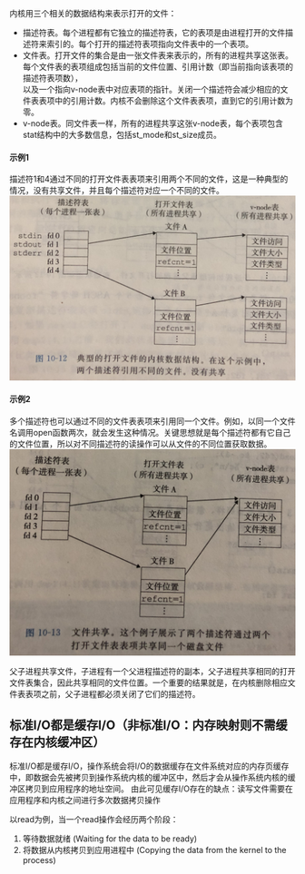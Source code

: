 内核用三个相关的数据结构来表示打开的文件：
* 描述符表。每个进程都有它独立的描述符表，它的表项是由进程打开的文件描述符来索引的。每个打开的描述符表项指向文件表中的一个表项。
* 文件表。打开文件的集合是由一张文件表来表示的，所有的进程共享这张表。每个文件表的表项组成包括当前的文件位置、引用计数（即当前指向该表项的描述符表项数），  
以及一个指向v-node表中对应表项的指针。关闭一个描述符会减少相应的文件表表项中的引用计数。内核不会删除这个文件表表项，直到它的引用计数为零。
* v-node表。同文件表一样，所有的进程共享这张v-node表，每个表项包含stat结构中的大多数信息，包括st_mode和st_size成员。

#### 示例1
描述符1和4通过不同的打开文件表表项来引用两个不同的文件，这是一种典型的情况，没有共享文件，并且每个描述符对应一个不同的文件。
![打开文件的内核数据结构，没有共享](../引用图片/打开文件的内核数据结构（未共享）.jpg)

#### 示例2
多个描述符也可以通过不同的文件表表项来引用同一个文件。例如，以同一个文件名调用open函数两次，就会发生这种情况。关键思想就是每个描述符都有它自己的文件位置，所以对不同描述符的读操作可以从文件的不同位置获取数据。
![打开文件的内核数据结构，没有共享](../引用图片/打开文件的内核数据结构（共享）.jpg)

父子进程共享文件，子进程有一个父进程描述符的副本，父子进程共享相同的打开文件表集合，因此共享相同的文件位置。一个重要的结果就是，在内核删除相应文件表表项之前，父子进程都必须关闭了它们的描述符。

## 标准I/O都是缓存I/O（非标准I/O：内存映射则不需缓存在内核缓冲区）
标准I/O都是缓存I/O，操作系统会将I/O的数据缓存在文件系统对应的内存页缓存中，即数据会先被拷贝到操作系统内核的缓冲区中，然后才会从操作系统内核的缓冲区拷贝到应用程序的地址空间。
由此可见缓存I/O存在的缺点：读写文件需要在应用程序和内核之间进行多次数据拷贝操作

以read为例，当一个read操作会经历两个阶段：
1. 等待数据就绪 (Waiting for the data to be ready)
2. 将数据从内核拷贝到应用进程中 (Copying the data from the kernel to the process)

